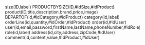 size(ID,label)
PRODUCTBYSIZE(ID,#IdSize,#idProduct)
product(ID,title,description,brand,price,image)
BEPARTOF(id,#idCategory,#idProduct)
category(id,label)
orderLine(id,quantity,#idOrder,#idProduct)
order(id,#idUser)
user(id,email,password,firstName,lastName,phoneNumber,#idRole)
role(id,label)
address(id,city,address,zipCode,#idUser)
comment(id,content,value,#idProduct,#idUser)